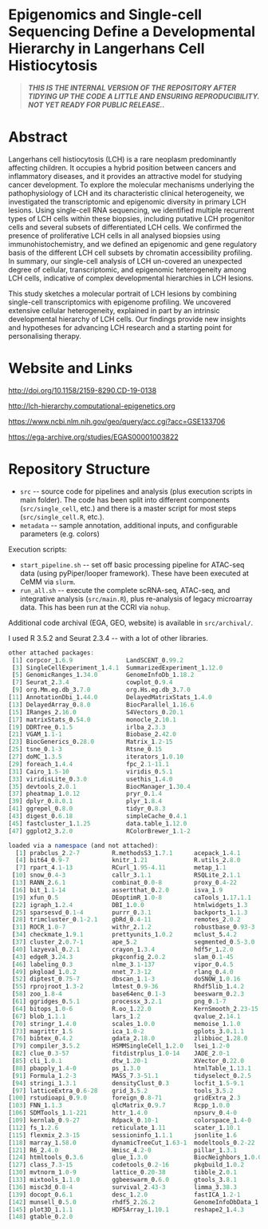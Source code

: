 # Epigenomics and Single-cell Sequencing Define a Developmental Hierarchy in Langerhans Cell Histiocytosis

> ***THIS IS THE INTERNAL VERSION OF THE REPOSITORY AFTER TIDYING UP THE CODE A LITTLE AND ENSURING REPRODUCIBILITY. NOT YET READY FOR PUBLIC RELEASE..***

# Abstract

Langerhans cell histiocytosis (LCH) is a rare neoplasm predominantly affecting children. It occupies a hybrid position between cancers and inflammatory diseases, and it provides an attractive model for studying cancer development. To explore the molecular mechanisms underlying the pathophysiology of LCH and its characteristic clinical heterogeneity, we investigated the transcriptomic and epigenomic diversity in primary LCH lesions. Using single-cell RNA sequencing, we identified multiple recurrent types of LCH cells within these biopsies, including putative LCH progenitor cells and several subsets of differentiated LCH cells. We confirmed the presence of proliferative LCH cells in all analysed biopsies using immunohistochemistry, and we defined an epigenomic and gene regulatory basis of the different LCH cell subsets by chromatin accessibility profiling. In summary, our single-cell analysis of LCH un-covered an unexpected degree of cellular, transcriptomic, and epigenomic heterogeneity among LCH cells, indicative of complex developmental hierarchies in LCH lesions.

This study sketches a molecular portrait of LCH lesions by combining single-cell transcriptomics with epigenome profiling. We uncovered extensive cellular heterogeneity, explained in part by an intrinsic developmental hierarchy of LCH cells. Our findings provide new insights and hypotheses for advancing LCH research and a starting point for personalising therapy.

# Website and Links

http://doi.org/10.1158/2159-8290.CD-19-0138

http://lch-hierarchy.computational-epigenetics.org

https://www.ncbi.nlm.nih.gov/geo/query/acc.cgi?acc=GSE133706

https://ega-archive.org/studies/EGAS00001003822

# Repository Structure

* `src` -- source code for pipelines and analysis (plus execution scripts in main folder). The code has been split into different components (`src/single_cell`, etc.) and there is a master script for most steps (`src/single_cell.R`, etc.).
* `metadata` -- sample annotation, additional inputs, and configurable parameters (e.g. colors)

Execution scripts:
* `start_pipeline.sh` -- set off basic processing pipeline for ATAC-seq data (using pyPiper/looper framework). These have been executed at CeMM via `slurm`.
* `run_all.sh` -- execute the complete scRNA-seq, ATAC-seq, and integrative analysis (`src/main.R`), plus re-analysis of legacy microarray data. This has been run at the CCRI via `nohup`.

Additional code archival (EGA, GEO, website) is available in `src/archival/`.

I used R 3.5.2 and Seurat 2.3.4 -- with a lot of other libraries.

```R
other attached packages:
 [1] corpcor_1.6.9               LandSCENT_0.99.2
 [3] SingleCellExperiment_1.4.1  SummarizedExperiment_1.12.0
 [5] GenomicRanges_1.34.0        GenomeInfoDb_1.18.2
 [7] Seurat_2.3.4                cowplot_0.9.4
 [9] org.Mm.eg.db_3.7.0          org.Hs.eg.db_3.7.0
[11] AnnotationDbi_1.44.0        DelayedMatrixStats_1.4.0
[13] DelayedArray_0.8.0          BiocParallel_1.16.6
[15] IRanges_2.16.0              S4Vectors_0.20.1
[17] matrixStats_0.54.0          monocle_2.10.1
[19] DDRTree_0.1.5               irlba_2.3.3
[21] VGAM_1.1-1                  Biobase_2.42.0
[23] BiocGenerics_0.28.0         Matrix_1.2-15
[25] tsne_0.1-3                  Rtsne_0.15
[27] doMC_1.3.5                  iterators_1.0.10
[29] foreach_1.4.4               fpc_2.1-11.1
[31] Cairo_1.5-10                viridis_0.5.1
[33] viridisLite_0.3.0           usethis_1.4.0
[35] devtools_2.0.1              BiocManager_1.30.4
[37] pheatmap_1.0.12             pryr_0.1.4
[39] dplyr_0.8.0.1               plyr_1.8.4
[41] ggrepel_0.8.0               tidyr_0.8.3
[43] digest_0.6.18               simpleCache_0.4.1
[45] fastcluster_1.1.25          data.table_1.12.0
[47] ggplot2_3.2.0               RColorBrewer_1.1-2

loaded via a namespace (and not attached):
  [1] prabclus_2.2-7         R.methodsS3_1.7.1      acepack_1.4.1
  [4] bit64_0.9-7            knitr_1.21             R.utils_2.8.0
  [7] rpart_4.1-13           RCurl_1.95-4.11        metap_1.1
 [10] snow_0.4-3             callr_3.1.1            RSQLite_2.1.1
 [13] RANN_2.6.1             combinat_0.0-8         proxy_0.4-22
 [16] bit_1.1-14             assertthat_0.2.0       isva_1.9
 [19] xfun_0.5               DEoptimR_1.0-8         caTools_1.17.1.1
 [22] igraph_1.2.4           DBI_1.0.0              htmlwidgets_1.3
 [25] sparsesvd_0.1-4        purrr_0.3.1            backports_1.1.3
 [28] trimcluster_0.1-2.1    gbRd_0.4-11            remotes_2.0.2
 [31] ROCR_1.0-7             withr_2.1.2            robustbase_0.93-3
 [34] checkmate_1.9.1        prettyunits_1.0.2      mclust_5.4.2
 [37] cluster_2.0.7-1        ape_5.2                segmented_0.5-3.0
 [40] lazyeval_0.2.1         crayon_1.3.4           hdf5r_1.2.0
 [43] edgeR_3.24.3           pkgconfig_2.0.2        slam_0.1-45
 [46] labeling_0.3           nlme_3.1-137           vipor_0.4.5
 [49] pkgload_1.0.2          nnet_7.3-12            rlang_0.4.0
 [52] diptest_0.75-7         dbscan_1.1-3           doSNOW_1.0.16
 [55] rprojroot_1.3-2        lmtest_0.9-36          Rhdf5lib_1.4.2
 [58] zoo_1.8-4              base64enc_0.1-3        beeswarm_0.2.3
 [61] ggridges_0.5.1         processx_3.2.1         png_0.1-7
 [64] bitops_1.0-6           R.oo_1.22.0            KernSmooth_2.23-15
 [67] blob_1.1.1             lars_1.2               qvalue_2.14.1
 [70] stringr_1.4.0          scales_1.0.0           memoise_1.1.0
 [73] magrittr_1.5           ica_1.0-2              gplots_3.0.1.1
 [76] bibtex_0.4.2           gdata_2.18.0           zlibbioc_1.28.0
 [79] compiler_3.5.2         HSMMSingleCell_1.2.0   lsei_1.2-0
 [82] clue_0.3-57            fitdistrplus_1.0-14    JADE_2.0-1
 [85] cli_1.0.1              dtw_1.20-1             XVector_0.22.0
 [88] pbapply_1.4-0          ps_1.3.0               htmlTable_1.13.1
 [91] Formula_1.2-3          MASS_7.3-51.1          tidyselect_0.2.5
 [94] stringi_1.3.1          densityClust_0.3       locfit_1.5-9.1
 [97] latticeExtra_0.6-28    grid_3.5.2             tools_3.5.2
[100] rstudioapi_0.9.0       foreign_0.8-71         gridExtra_2.3
[103] FNN_1.1.3              qlcMatrix_0.9.7        Rcpp_1.0.0
[106] SDMTools_1.1-221       httr_1.4.0             npsurv_0.4-0
[109] kernlab_0.9-27         Rdpack_0.10-1          colorspace_1.4-0
[112] fs_1.2.6               reticulate_1.11        scater_1.10.1
[115] flexmix_2.3-15         sessioninfo_1.1.1      jsonlite_1.6
[118] marray_1.58.0          dynamicTreeCut_1.63-1  modeltools_0.2-22
[121] R6_2.4.0               Hmisc_4.2-0            pillar_1.3.1
[124] htmltools_0.3.6        glue_1.3.0             BiocNeighbors_1.0.0
[127] class_7.3-15           codetools_0.2-16       pkgbuild_1.0.2
[130] mvtnorm_1.0-9          lattice_0.20-38        tibble_2.0.1
[133] mixtools_1.1.0         ggbeeswarm_0.6.0       gtools_3.8.1
[136] misc3d_0.8-4           survival_2.43-3        limma_3.38.3
[139] docopt_0.6.1           desc_1.2.0             fastICA_1.2-1
[142] munsell_0.5.0          rhdf5_2.26.2           GenomeInfoDbData_1.2.0
[145] plot3D_1.1.1           HDF5Array_1.10.1       reshape2_1.4.3
[148] gtable_0.2.0
```
